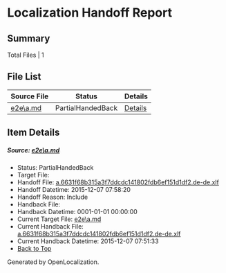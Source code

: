 # <a name='report-top'></a> Localization Handoff Report

## Summary
 Total Files | 1

## File List
 Source File | Status | Details 
 ----------- | ------ | ------- 
 [e2e\a.md](https://github.com/OpenLocalizationTest/oltest/blob/e106c94938af4cf3bc764cc6acf03d341216dbf3/e2e/a.md) | PartialHandedBack | [Details](#4d07fc793271a31ac1198d6e3c06e5582f1e23511)

## Item Details
##### <a name='4d07fc793271a31ac1198d6e3c06e5582f1e23511'></a> Source: [e2e\a.md](https://github.com/OpenLocalizationTest/oltest/blob/e106c94938af4cf3bc764cc6acf03d341216dbf3/e2e/a.md)
* Status: PartialHandedBack
* Target File: 
* Handoff File: [a.6631f68b315a3f7ddcdc141802fdb6ef151d1df2.de-de.xlf](https://github.com/OpenLocalizationTestOrg/olhandoff/blob/7a815281afb652fb22d531762155ee5c1a9645cb/ol-handoff/OpenLocalizationTestOrg/oltest.de-de/yanz/a.6631f68b315a3f7ddcdc141802fdb6ef151d1df2.de-de.xlf)
* Handoff Datetime: 2015-12-07 07:58:20
* Handoff Reason: Include
* Handback File: 
* Handback Datetime: 0001-01-01 00:00:00
* Current Target File: [e2e\a.md](https://github.com/OpenLocalizationTestOrg/oltest.de-de/blob/a67ca5a6410d5e6d2500bab9025932fa3ee3fadd/e2e/a.md)
* Current Handback File: [a.6631f68b315a3f7ddcdc141802fdb6ef151d1df2.de-de.xlf](https://github.com/OpenLocalizationTestOrg/olhandback/blob/3b81fd8a1e02ddad513182d342ac98ab8c41aa26/ol-handback/OpenLocalizationTestOrg/oltest.de-de/yanz/a.6631f68b315a3f7ddcdc141802fdb6ef151d1df2.de-de.xlf)
* Current Handback Datetime: 2015-12-07 07:51:33
* [Back to Top](#report-top)


Generated by OpenLocalization.
